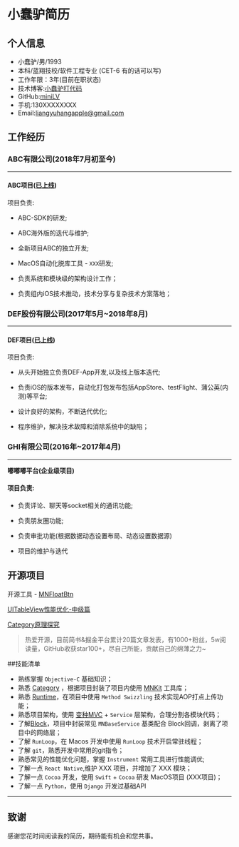 # 小蠢驴简历

## 个人信息
- 小蠢驴/男/1993
- 本科/蓝翔技校/软件工程专业 (CET-6 有的话可以写)
- 工作年限：3年(目前在职状态)
- 技术博客:[小蠢驴打代码](https://minilv.github.io/)
- GitHub:[miniLV](https://github.com/miniLV/)
- 手机:130XXXXXXXX
- Email:liangyuhangapple@gmail.com



## 工作经历

### **ABC有限公司(2018年7月初至今)**

---

#### **ABC项目([已上线](放AppStore连接))**
项目负责:

 - ABC-SDK的研发;

 - ABC海外版的迭代与维护;

 - 全新项目ABC的独立开发;

 - MacOS自动化脱库工具 - `XXX`研发;

 - 负责系统和模块级的架构设计工作；

 - 负责组内iOS技术推动，技术分享与复杂技术方案落地；

   

### **DEF股份有限公司(2017年5月~2018年8月)**

---

#### **DEF项目([已上线]())**
项目负责:

 - 从头开始独⽴负责DEF-App开发,以及线上版本迭代;

 - 负责iOS的版本发布，自动化打包发布包括AppStore、testFlight、蒲公英(内测)等平台;

 - 设计良好的架构，不断迭代优化;

 - 程序维护，解决技术故障和消除系统中的缺陷；

   

### **GHI有限公司(2016年~2017年4月)**

---

**嘟嘟嘟平台(企业级项目)**

#### 项目负责:
 - 负责评论、聊天等socket相关的通讯功能;

 - 负责朋友圈功能;

 - 负责审批功能(根据数据动态设置布局、动态设置数据源)

 - 项目的维护与迭代

   


## 开源项目
开源工具 - [MNFloatBtn](https://github.com/miniLV/MNFloatBtn)

[UITableView性能优化-中级篇](https://juejin.im/post/5c15f6cde51d4571a15779a9)

[Category原理探究](https://juejin.im/post/5c753bc251882505d52fba5c)

> 热爱开源，目前简书&掘金平台累计20篇文章发表，有1000+粉丝，5w阅读量，GitHub收获star100+，尽自己所能，贡献自己的绵薄之力~



##技能清单

- 熟练掌握 `Objective-C` 基础知识；
- 熟悉 [Category](https://juejin.im/post/5c753bc251882505d52fba5c) ，根据项目封装了项目内使用 [MNKit](https://github.com/miniLV/MNKit) 工具库；
- 熟悉 [Runtime](https://minilv.github.io/2019/03/17/Runtime-%E6%B6%88%E6%81%AF%E6%9C%BA%E5%88%B6%E5%9C%9F%E5%91%B3%E8%AE%B2%E8%A7%A3/)，在项目中使用 `Method Swizzling` 技术实现AOP打点上传功能；
- 熟悉项目架构，使用 [变种MVC](https://github.com/miniLV/MVC-Demo) + `Service` 层架构，合理分割各模块代码；
- 了解[Block](https://minilv.github.io/2019/02/27/BlockFile/)，项目中封装常见 `MNBaseService` 基类配合 Block回调，剥离了项目中的网络层；
- 了解 `RunLoop`，在 Macos 开发中使用 `RunLoop` 技术开启常驻线程；
- 了解 `git`，熟悉开发中常用的git指令；
- 熟悉常见的性能优化问题，掌握 `Instrument` 常用工具进行性能调优;
- 了解一点 `React Native`,维护 XXX 项目，并增加了 XXX 模块；
- 了解一点 `Cocoa` 开发，使用 `Swift` + `Cocoa` 研发 MacOS项目 (XXX项目)；
- 了解一点 `Python`，使用 `Django` 开发过基础API

---

## 致谢

感谢您花时间阅读我的简历，期待能有机会和您共事。
